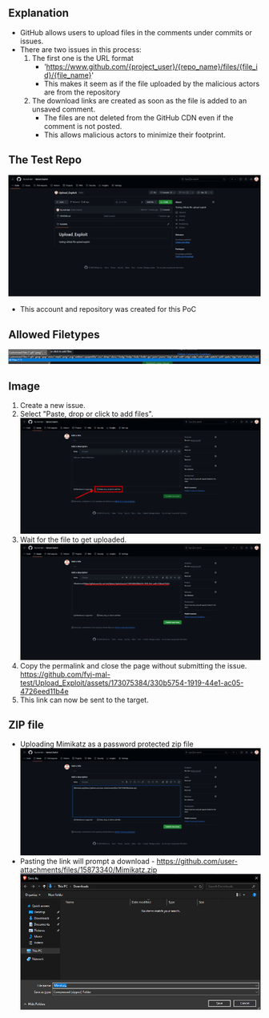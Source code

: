 ## Explanation
- GitHub allows users to upload files in the comments under commits or issues.
- There are two issues in this process:
	1. The first one is the URL format
		- 'https://www.github.com/{project_user}/{repo_name}/files/{file_id}/{file_name}'
		- This makes it seem as if the file uploaded by the malicious actors are from the repository
	2. The download links are created as soon as the file is added to an unsaved comment. 
		- The files are not deleted from the GitHub CDN even if the comment is not posted.
		- This allows malicious actors to minimize their footprint.


## The Test Repo
![](Attachments/Pasted%20image%2020240617202523.png)
- This account and repository was created for this PoC


## Allowed Filetypes
![](Attachments/Pasted%20image%2020240702022002.png)

## Image
1. Create a new issue.
2. Select "Paste, drop or click to add files".![](Attachments/Pasted%20image%2020240617203343.png)
3. Wait for the file to get uploaded.![](Attachments/Pasted%20image%2020240617203749.png)
4. Copy the permalink and close the page without submitting the issue.
	https://github.com/fvj-mal-test/Upload_Exploit/assets/173075384/330b5754-1919-44e1-ac05-4726eed11b4e
5. This link can now be sent to the target.

## ZIP file
- Uploading Mimikatz as a password protected zip file![](Attachments/Pasted%20image%2020240617205415.png)
- Pasting the link will prompt a download  - https://github.com/user-attachments/files/15873340/Mimikatz.zip ![](Attachments/Pasted%20image%2020240617205603.png)


